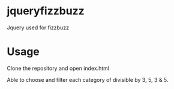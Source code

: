 # jqueryfizzbuzz
Jquery used for fizzbuzz

# Usage
Clone the repository and open index.html

Able to choose and filter each category of divisible by 3, 5, 3 & 5.
